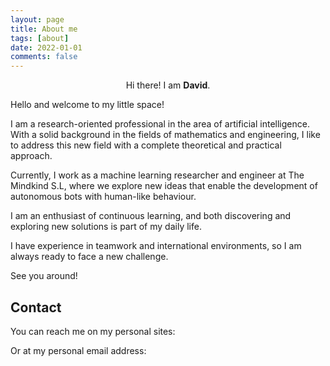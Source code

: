 ```yaml
---
layout: page
title: About me
tags: [about]
date: 2022-01-01
comments: false
---
```

    
<center>Hi there! I am <b>David</b>.</center>

Hello and welcome to my little space!

I am a research-oriented professional in the area of artificial intelligence. With a solid background in the fields of mathematics and engineering, I like to address this new field with a complete theoretical and practical approach.

Currently, I work as a machine learning researcher and engineer at The Mindkind S.L, where we explore new ideas that enable the development of autonomous bots with human-like behaviour.

I am an enthusiast of continuous learning, and both discovering and exploring new solutions is part of my daily life.

I have experience in teamwork and international environments, so I am always ready to face a new challenge.

See you around!

## Contact

You can reach me on my personal sites:

<p align="center">
<a class="social-btn" href="http://linkedin.com/in/{{ site.linkedin }}" target="_blank" rel="noopener noreferrer"><i class="fa fa-fw fa-linkedin-square"></i></a>
<a class="social-btn" href="http://github.com/{{ site.github-url }}" target="_blank" rel="noopener noreferrer"><i class="fa fa-fw fa-github"></i></a>
</p>

Or at my personal email address:

<p align="center">
<a class="social-btn" href="mailto:{{ site.email }}" target="_blank" rel="noopener noreferrer"><i class="fa fa-fw fa-envelope-square"></i></a>
</p>

